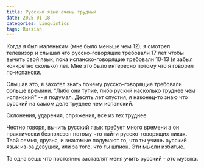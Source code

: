 ```yaml
---
title: Русский язык очень трудный
date: 2025-01-18
categories: Linguistics
tags: Russian
---
```


Когда я был маленьким (мне было меньше чем 12), я смотрел телевизор и слышал что
русско-говорящие требовали 17 лет чтобы вычить свой язык, пока
испанско-говорящие требовали 10-13 (я забыл конкретно сколько) лет. Мне это было
интересно потому что я говорил по-испански.

Слышав это, я захотел знать почему русско-говорящие требовали больше времини.
"Либо они тупие, либо руский насколько труднее чем испанский" -- я подумал.
Десять лет спустия, я наконец-то знаю что русский на самом деле труднее чем
испанский.

Склонения, ударения, спряжения, все из тех труднее.

Честно говоря, вычить русский язык требует много времени а он практически
безполезен потому что найти русско-говорящих никак. Твой семья, друзья, и
знакомые подумают то, что ты учишь русский язык из-за девушек, или за того, что
ты шпион. Эти мысли избитые.

Та одна вещь что постоянно заставлят меня учить русский - это музыка.
